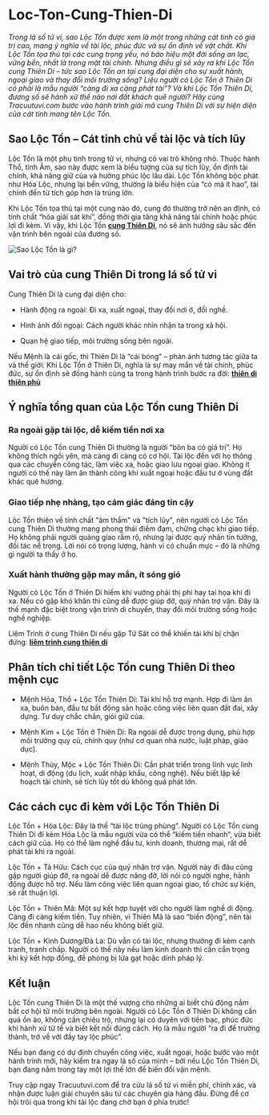 # Loc-Ton-Cung-Thien-Di
<p dir="ltr"><em>Trong lá số tử vi, sao Lộc Tồn được xem là một trong những cát tinh có giá trị cao, mang ý nghĩa về tài lộc, phúc đức và sự ổn định về vật chất. Khi Lộc Tồn tọa thủ tại các cung trọng yếu, nó báo hiệu một đời sống an lạc, vững bền, nhất là trong mặt tài chính. Nhưng điều gì sẽ xảy ra khi Lộc Tồn cung Thiên Di &ndash; tức sao Lộc Tồn an tại cung đại diện cho sự xuất hành, ngoại giao và thay đổi môi trường sống? Liệu người có Lộc Tồn ở Thiên Di có phải là mẫu người &ldquo;càng đi xa càng phát tài&rdquo;? Và khi Lộc Tồn Thiên Di, đương số sẽ hành xử thế nào nơi đất khách quê người? Hãy cùng Tracuutuvi.com bước vào hành trình giải mã cung Thiên Di với sự hiện diện của cát tinh mang tên Lộc Tồn.</em></p>

<h2 dir="ltr"><strong>Sao Lộc Tồn &ndash; Cát tinh chủ về tài lộc và tích lũy</strong></h2>

<p dir="ltr">Lộc Tồn là một phụ tinh trong tử vi, nhưng có vai trò không nhỏ. Thuộc hành Thổ, tính Âm, sao này được xem là biểu tượng của sự tích lũy, ổn định tài chính, khả năng giữ của và hưởng phúc lộc lâu dài. Lộc Tồn không bộc phát như Hóa Lộc, nhưng lại bền vững, thường là biểu hiện của &ldquo;có mà ít hao&rdquo;, tài chính đến từ tích góp hơn là trúng lớn.</p>

<p dir="ltr">Khi Lộc Tồn tọa thủ tại một cung nào đó, cung đó thường trở nên an định, có tính chất &ldquo;hóa giải sát khí&rdquo;, đồng thời gia tăng khả năng tài chính hoặc phúc lợi đi kèm. Vì vậy, khi Lộc Tồn <strong><a class="in-cell-link" href="https://tracuutuvi.com/cung-thien-di.html" target="_blank">cung Thiên Di</a></strong>, nó sẽ ảnh hưởng sâu sắc đến vận trình bên ngoài của đương số.</p>

<p dir="ltr"><img alt="Sao Lộc Tồn là gì?" src="https://tracuutuvi.com/wp-content/uploads/2023/05/sao-loc-ton-1-2.jpg" /></p>

<h2 dir="ltr"><strong>Vai trò của cung Thiên Di trong lá số tử vi</strong></h2>

<p dir="ltr">Cung Thiên Di là cung đại diện cho:</p>

<ul>
	<li dir="ltr">
	<p dir="ltr">Hành động ra ngoài: Đi xa, xuất ngoại, thay đổi nơi ở, đổi nghề.</p>
	</li>
	<li dir="ltr">
	<p dir="ltr">Hình ảnh đối ngoại: Cách người khác nhìn nhận ta trong xã hội.</p>
	</li>
	<li dir="ltr">
	<p dir="ltr">Quan hệ giao tiếp, môi trường sống bên ngoài.</p>
	</li>
</ul>

<p dir="ltr">Nếu Mệnh là cái gốc, thì Thiên Di là &ldquo;cái bóng&rdquo; &ndash; phản ánh tương tác giữa ta và thế giới. Khi Lộc Tồn ở Thiên Di, nghĩa là sự may mắn về tài chính, phúc đức, sự ổn định sẽ đồng hành cùng ta trong hành trình bước ra đời:&nbsp;<strong><a class="in-cell-link" href="[https://crypto.jobs/talent/profile/master-2](https://crypto.jobs/talent/profile/master-2)" target="_blank">thiên di thiên phủ</a></strong></p>

<h2 dir="ltr"><strong>Ý nghĩa tổng quan của Lộc Tồn cung Thiên Di</strong></h2>

<h3 dir="ltr">Ra ngoài gặp tài lộc, dễ kiếm tiền nơi xa</h3>

<p dir="ltr">Người có Lộc Tồn cung Thiên Di thường là người &ldquo;bôn ba có giá trị&rdquo;. Họ không thích ngồi yên, mà càng đi càng có cơ hội. Tài lộc đến với họ thông qua các chuyến công tác, làm việc xa, hoặc giao lưu ngoại giao. Không ít người có thế này làm ăn thành công khi xuất ngoại hoặc đầu tư ở vùng đất khác quê hương.</p>

<h3 dir="ltr">Giao tiếp nhẹ nhàng, tạo cảm giác đáng tin cậy</h3>

<p dir="ltr">Lộc Tồn thiên về tính chất &quot;âm thầm&quot; và &quot;tích lũy&quot;, nên người có Lộc Tồn cung Thiên Di thường mang phong thái điềm đạm, chững chạc khi giao tiếp. Họ không phải người quảng giao rầm rộ, nhưng lại được quý nhân tin tưởng, đối tác nể trọng. Lời nói có trọng lượng, hành vi có chuẩn mực &ndash; đó là những gì người ta thấy ở họ.</p>

<h3 dir="ltr">Xuất hành thường gặp may mắn, ít sóng gió</h3>

<p dir="ltr">Người có Lộc Tồn ở Thiên Di hiếm khi vướng phải thị phi hay tai họa khi đi xa. Nếu có gặp khó khăn thì cũng dễ được giúp đỡ, quý nhân trợ vận. Đây là thế mạnh đặc biệt trong vận trình di chuyển, thay đổi môi trường sống hoặc nghề nghiệp.</p>

<p dir="ltr">Liêm Trinh ở cung Thiên Di nếu gặp Tứ Sát có thể khiến tài khí bị chặn đứng:&nbsp;<strong><a class="in-cell-link" href="[https://www.facer.io/user/mdz2I6vv0m](https://www.facer.io/user/mdz2I6vv0m)" target="_blank">liêm trinh cung thiên di</a></strong></p>

<h2 dir="ltr"><strong>Phân tích chi tiết Lộc Tồn cung Thiên Di theo mệnh cục</strong></h2>

<ul>
	<li dir="ltr">
	<p dir="ltr">Mệnh Hỏa, Thổ + Lộc Tồn Thiên Di: Tài khí hỗ trợ mạnh. Hợp đi làm ăn xa, buôn bán, đầu tư bất động sản hoặc công việc liên quan đất đai, xây dựng. Tư duy chắc chắn, giỏi giữ của.</p>
	</li>
	<li dir="ltr">
	<p dir="ltr">Mệnh Kim + Lộc Tồn ở Thiên Di: Ra ngoài dễ được trọng dụng, phù hợp môi trường quy củ, chính quy (như cơ quan nhà nước, luật pháp, giáo dục).</p>
	</li>
	<li dir="ltr">
	<p dir="ltr">Mệnh Thủy, Mộc + Lộc Tồn Thiên Di: Cần phát triển trong lĩnh vực linh hoạt, di động (du lịch, xuất nhập khẩu, công nghệ). Nếu biết lập kế hoạch tài chính, sẽ tích lũy tốt dù không quá phát lớn.</p>
	</li>
</ul>

<h2 dir="ltr"><strong>Các cách cục đi kèm với Lộc Tồn Thiên Di</strong></h2>

<p dir="ltr">Lộc Tồn + Hóa Lộc: Đây là thế &ldquo;tài lộc trùng phùng&rdquo;. Người có Lộc Tồn cung Thiên Di đi kèm Hóa Lộc là mẫu người vừa có thể &ldquo;kiếm tiền nhanh&rdquo;, vừa biết cách giữ của. Họ có thể làm nghề đầu tư, kinh doanh, thương mại, rất dễ phát tài khi ra ngoài.</p>

<p dir="ltr">Lộc Tồn + Tả Hữu: Cách cục của quý nhân trợ vận. Người này đi đâu cũng gặp người giúp đỡ, ra ngoài dễ được nâng đỡ, lời nói có người nghe, hành động được hỗ trợ. Nếu làm công việc liên quan ngoại giao, tổ chức sự kiện, sẽ rất thuận lợi.</p>

<p dir="ltr">Lộc Tồn + Thiên Mã: Một sự kết hợp tuyệt vời cho người làm nghề di động. Càng đi càng kiếm tiền. Tuy nhiên, vì Thiên Mã là sao &ldquo;biến động&rdquo;, nên tài lộc đến nhanh cũng dễ hao nếu không biết giữ.</p>

<p dir="ltr">Lộc Tồn + Kình Dương/Đà La: Dù vẫn có tài lộc, nhưng thường đi kèm cạnh tranh, tranh chấp. Người có thế này nếu làm kinh doanh thì cần cẩn trọng khi ký kết hợp đồng, đề phòng bị lừa gạt hoặc dính pháp lý.</p>

<h2 dir="ltr"><strong>Kết luận&nbsp;</strong></h2>

<p dir="ltr">Lộc Tồn cung Thiên Di là một thế vượng cho những ai biết chủ động nắm bắt cơ hội từ môi trường bên ngoài. Người có Lộc Tồn ở Thiên Di không cần quá ồn ào, không cần chiêu trò, nhưng lại có duyên với tiền bạc, phúc đức khi hành xử tử tế và biết kết nối đúng cách. Họ là mẫu người &ldquo;ra đi để trưởng thành, trở về với đầy tay lộc phúc&rdquo;.</p>

<p dir="ltr">Nếu bạn đang có dự định chuyển công việc, xuất ngoại, hoặc bước vào một hành trình mới, hãy kiểm tra ngay lá số của mình &ndash; bởi nếu Lộc Tồn Thiên Di, bạn đang nắm trong tay một lợi thế lớn để biến đổi vận mệnh.</p>

<p dir="ltr">Truy cập ngay Tracuutuvi.com để tra cứu lá số tử vi miễn phí, chính xác, và nhận được luận giải chuyên sâu từ các chuyên gia hàng đầu. Đừng để cơ hội trôi qua trong khi tài lộc đang chờ bạn ở phía trước!</p>

<div>&nbsp;</div>
